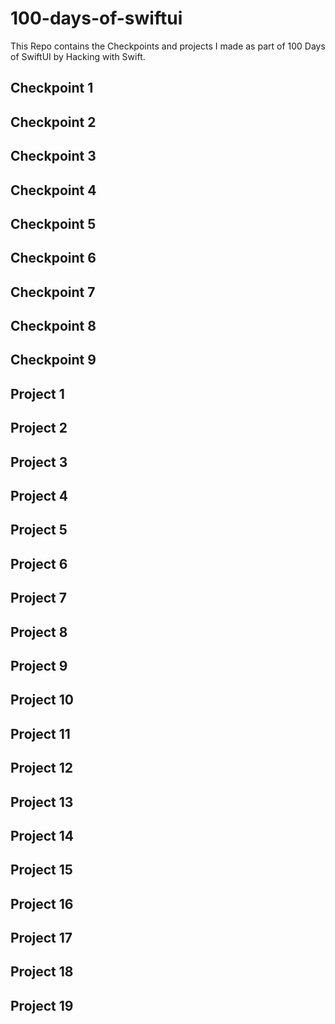 # 100-days-of-swiftui

This Repo contains the Checkpoints and projects I made as part of 100 Days of SwiftUI by Hacking with Swift.

## Checkpoint 1

## Checkpoint 2

## Checkpoint 3

## Checkpoint 4

## Checkpoint 5

## Checkpoint 6

## Checkpoint 7

## Checkpoint 8

## Checkpoint 9

## Project 1

## Project 2

## Project 3

## Project 4

## Project 5

## Project 6

## Project 7

## Project 8

## Project 9

## Project 10

## Project 11

## Project 12

## Project 13

## Project 14

## Project 15

## Project 16

## Project 17

## Project 18

## Project 19
